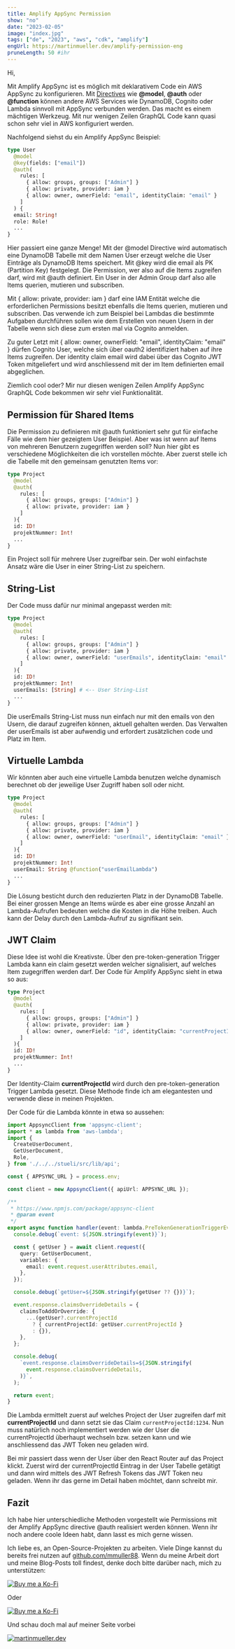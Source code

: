 ```yaml
---
title: Amplify AppSync Permission
show: "no"
date: "2023-02-05"
image: "index.jpg"
tags: ["de", "2023", "aws", "cdk", "amplify"]
engUrl: https://martinmueller.dev/amplify-permission-eng
pruneLength: 50 #ihr
---
```


Hi,

Mit Amplify AppSync ist es möglich mit deklarativem Code ein AWS AppSync zu konfigurieren. Mit [Directives](https://docs.amplify.aws/cli-legacy/graphql-transformer/directives/) wie __@model__, __@auth__ oder __@function__ können andere AWS Services wie DynamoDB, Cognito oder Lambda sinnvoll mit AppSync verbunden werden. Das macht es einem mächtigen Werkzeug. Mit nur wenigen Zeilen GraphQL Code kann quasi schon sehr viel in AWS konfiguriert werden.

Nachfolgend siehst du ein Amplify AppSync Beispiel:

```graphql
type User
  @model
  @key(fields: ["email"])
  @auth(
    rules: [
      { allow: groups, groups: ["Admin"] }
      { allow: private, provider: iam }
      { allow: owner, ownerField: "email", identityClaim: "email" }
    ]
  ) {
  email: String!
  role: Role!
  ...
}
```

Hier passiert eine ganze Menge! Mit der @model Directive wird automatisch eine DynamoDB Tabelle mit dem Namen User erzeugt welche die User Einträge als DynamoDB Items speichert. Mit @key wird die email als PK (Partition Key) festgelegt. Die Permission, wer also auf die Items zugreifen darf, wird mit @auth definiert. Ein User in der Admin Group darf also alle Items querien, mutieren und subscriben.

Mit { allow: private, provider: iam } darf eine IAM Entität welche die erforderlichen Permissions besitzt ebenfalls die Items querien, mutieren und subscriben. Das verwende ich zum Beispiel bei Lambdas die bestimmte Aufgaben durchführen sollen wie dem Erstellen von neuen Usern in der Tabelle wenn sich diese zum ersten mal via Cognito anmelden.

Zu guter Letzt mit { allow: owner, ownerField: "email", identityClaim: "email" } dürfen Cognito User, welche sich über oauth2 identifiziert haben auf ihre Items zugreifen. Der identity claim email wird dabei über das Cognito JWT Token mitgeliefert und wird anschliessend mit der im Item definierten email abgeglichen.

Ziemlich cool oder? Mir nur diesen wenigen Zeilen Amplify AppSync GraphQL Code bekommen wir sehr viel Funktionalität.

## Permission für Shared Items

Die Permission zu definieren mit @auth funktioniert sehr gut für einfache Fälle wie dem hier gezeigtem User Beispiel. Aber was ist wenn auf Items von mehreren Benutzern zugegriffen werden soll? Nun hier gibt es verschiedene Möglichkeiten die ich vorstellen möchte. Aber zuerst stelle ich die Tabelle mit den gemeinsam genutzten Items vor:

```graphql
type Project
  @model
  @auth(
    rules: [
      { allow: groups, groups: ["Admin"] }
      { allow: private, provider: iam }
    ]
  ){
  id: ID!
  projektNummer: Int!
  ...
}
```

Ein Project soll für mehrere User zugreifbar sein. Der wohl einfachste Ansatz wäre die User in einer String-List zu speichern.

## String-List

Der Code muss dafür nur minimal angepasst werden mit:

```graphql
type Project
  @model
  @auth(
    rules: [
      { allow: groups, groups: ["Admin"] }
      { allow: private, provider: iam }
      { allow: owner, ownerField: "userEmails", identityClaim: "email" }
    ]
  ){
  id: ID!
  projektNummer: Int!
  userEmails: [String] # <-- User String-List
  ...
}
```

Die userEmails String-List muss nun einfach nur mit den emails von den Usern, die darauf zugreifen können, aktuell gehalten werden. Das Verwalten der userEmails ist aber aufwendig und erfordert zusätzlichen code und Platz im Item.

## Virtuelle Lambda

Wir könnten aber auch eine virtuelle Lambda benutzen welche dynamisch berechnet ob der jeweilige User Zugriff haben soll oder nicht.

```graphql
type Project
  @model
  @auth(
    rules: [
      { allow: groups, groups: ["Admin"] }
      { allow: private, provider: iam }
      { allow: owner, ownerField: "userEmail", identityClaim: "email" }
    ]
  ){
  id: ID!
  projektNummer: Int!
  userEmail: String @function("userEmailLambda")
  ...
}
```

Die Lösung besticht durch den reduzierten Platz in der DynamoDB Tabelle. Bei einer grossen Menge an Items würde es aber eine grosse Anzahl an Lambda-Aufrufen bedeuten welche die Kosten in die Höhe treiben. Auch kann der Delay durch den Lambda-Aufruf zu signifikant sein.

## JWT Claim

Diese Idee ist wohl die Kreativste. Über den pre-token-generation Trigger Lambda kann ein claim gesetzt werden welcher signalisiert, auf welches Item zugegriffen werden darf. Der Code für Amplify AppSync sieht in etwa so aus:

```graphql
type Project
  @model
  @auth(
    rules: [
      { allow: groups, groups: ["Admin"] }
      { allow: private, provider: iam }
      { allow: owner, ownerField: "id", identityClaim: "currentProjectId" }
    ]
  ){
  id: ID!
  projektNummer: Int!
  ...
}
```

Der Identity-Claim __currentProjectId__ wird durch den pre-token-generation Trigger Lambda gesetzt. Diese Methode finde ich am elegantesten und verwende diese in meinen Projekten.

Der Code für die Lambda könnte in etwa so aussehen:

```ts
import AppsyncClient from 'appsync-client';
import * as lambda from 'aws-lambda';
import {
  CreateUserDocument,
  GetUserDocument,
  Role,
} from './../../stueli/src/lib/api';

const { APPSYNC_URL } = process.env;

const client = new AppsyncClient({ apiUrl: APPSYNC_URL });

/**
 * https://www.npmjs.com/package/appsync-client
 * @param event
 */
export async function handler(event: lambda.PreTokenGenerationTriggerEvent) {
  console.debug(`event: ${JSON.stringify(event)}`);

  const { getUser } = await client.request({
    query: GetUserDocument,
    variables: {
      email: event.request.userAttributes.email,
    },
  });

  console.debug(`getUser=${JSON.stringify(getUser ?? {})}`);

  event.response.claimsOverrideDetails = {
    claimsToAddOrOverride: {
      ...(getUser?.currentProjectId
        ? { currentProjectId: getUser.currentProjectId }
        : {}),
    },
  };

  console.debug(
    `event.response.claimsOverrideDetails=${JSON.stringify(
      event.response.claimsOverrideDetails,
    )}`,
  );

  return event;
}
```

Die Lambda ermittelt zuerst auf welches Project der User zugreifen darf mit __currentProjectId__ und dann setzt sie das Claim `currentProjectId:1234`. Nun muss natürlich noch implementiert werden wie der User die currentProjectId überhaupt wechseln bzw. setzen kann und wie anschliessend das JWT Token neu geladen wird.

Bei mir passiert dass wenn der User über den React Router auf das Project klickt. Zuerst wird der currentProjectId Eintrag in der User Tabelle getätigt und dann wird mittels des JWT Refresh Tokens das JWT Token neu geladen. Wenn ihr das gerne im Detail haben möchtet, dann schreibt mir.

## Fazit

Ich habe hier unterschiedliche Methoden vorgestellt wie Permissions mit der Amplify AppSync directive @auth realisiert werden können. Wenn ihr noch andere coole Ideen habt, dann lasst es mich gerne wissen.

Ich liebe es, an Open-Source-Projekten zu arbeiten. Viele Dinge kannst du bereits frei nutzen auf [github.com/mmuller88](https://github.com/mmuller88). Wenn du meine Arbeit dort und meine Blog-Posts toll findest, denke doch bitte darüber nach, mich zu unterstützen:

[![Buy me a Ko-Fi](https://storage.ko-fi.com/cdn/useruploads/png_d554a01f-60f0-4969-94d1-7b69f3e28c2fcover.jpg?v=69a332f2-b808-4369-8ba3-dae0d1100dd4)](https://ko-fi.com/T6T1BR59W)

Oder

[![Buy me a Ko-Fi](https://theastrologypodcast.com/wp-content/uploads/2015/06/become-my-patron-05.jpg)](https://www.patreon.com/bePatron?u=29010217)

Und schau doch mal auf meiner Seite vorbei

[![martinmueller.dev](https://martinmueller.dev/static/84caa5292a6d0c37c48ae280d04b5fa6/a7715/joint.jpg)](https://martinmueller.dev/resume)
